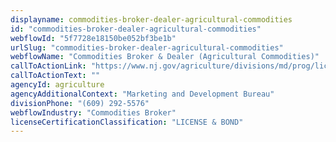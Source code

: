 ```yaml
---
displayname: commodities-broker-dealer-agricultural-commodities
id: "commodities-broker-dealer-agricultural-commodities"
webflowId: "5f7728e18150be052bf3be1b"
urlSlug: "commodities-broker-dealer-agricultural-commodities"
webflowName: "Commodities Broker & Dealer (Agricultural Commodities)"
callToActionLink: "https://www.nj.gov/agriculture/divisions/md/prog/licensing.html"
callToActionText: ""
agencyId: agriculture
agencyAdditionalContext: "Marketing and Development Bureau"
divisionPhone: "(609) 292-5576"
webflowIndustry: "Commodities Broker"
licenseCertificationClassification: "LICENSE & BOND"
---
```

